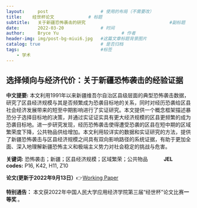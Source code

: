 ```yaml
---
layout:     post   				    # 使用的布局（不需要改）
title:    经世杯论文				# 标题 
subtitle:   关于新疆恐怖袭击的研究                                #副标题
date:       2022-03-20				# 时间
author:     Bryce Yu 						# 作者
header-img: img/post-bg-miui6.jpg 	#这篇文章标题背景图片
catalog: true 						# 是否归档
tags:								#标签
    - 学术
---
```


## 选择倾向与经济代价：关于新疆恐怖袭击的经验证据

<strong>中文提要:</strong> 本文利用1991年以来新疆维吾尔自治区县级层面的典型恐怖袭击数据，研究了区县经济规模与其是否频繁成为恐袭目标地的关系，同时对经历恐袭给区县社会经济发展带来的短至中期影响进行了实证研究。本文提供一个概念框架描述暴恐分子选择目标地的决策，并通过实证证实具有更大经济规模的区县更频繁的成为恐袭目标地。进一步研究发现，经历恐怖袭击使得遭受恐袭的区县在短中期的区域繁荣度下降，公共物品供给增加。本文利用较详实的数据和实证研究的方法，提供了新疆恐怖袭击与区县经济规模之间具有双向影响路径的系统证据，有助于更加全面、深入地理解新疆恐怖主义和极端主义势力对社会稳定的挑战与危害。

<strong>关键词:</strong> 恐怖袭击；新疆；区县经济规模；区域繁荣；公共物品  &nbsp; &nbsp; &nbsp; &nbsp; &nbsp; <strong>JEL codes:</strong>  P16, K42, H11, Z10  

<strong>论文(更新于2022年9月13日）</strong>👉[Working Paper](https://pan.baidu.com/s/16wqphDhDxaXFxPl9lQvq-Q?pwd=re38)

<strong>特别通告：</strong> 本文获2022年中国人民大学应用经济学院第三届“经世杯”论文比赛<strong>一等奖 </strong> 。
